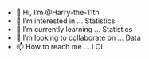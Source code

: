 - 👋 Hi, I’m @Harry-the-11th
- 👀 I’m interested in ... Statistics
- 🌱 I’m currently learning ... Statistics
- 💞️ I’m looking to collaborate on ... Data
- 📫 How to reach me ... LOL

<!---
Harry-the-11th/Harry-the-11th is a ✨ special ✨ repository because its `README.md` (this file) appears on your GitHub profile.
You can click the Preview link to take a look at your changes.
--->
